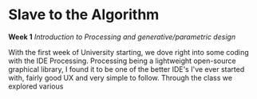 # Slave to the Algorithm
**Week 1**
*Introduction to Processing and generative/parametric design*

With the first week of University starting, we dove right into some coding with the IDE Processing. Processing being a lightweight open-source graphical library, I found it to be one of the better IDE's I've ever started with, fairly good UX and very simple to follow. Through the class we explored various 
